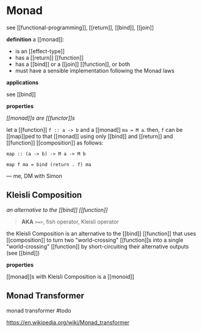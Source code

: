 # Monad

see [[functional-programming]], [[return]], [[bind]], [[join]]

**definition** a [[monad]]:

- is an [[effect-type]]
- has a [[return]] [[function]]
- has a [[bind]] or a [[join]] [[function]], or both
- must have a sensible implementation following the Monad laws

**applications**

see [[bind]]

**properties**

_[[monad]]s are [[functor]]s_

let a [[function]] `f :: a -> b` and a [[monad]] `ma = M a`. then, `f` can be [[map]]ped to that [[monad]] using only [[bind]] and [[return]] and [[function]] [[composition]] as follows:

`map :: (a -> b) -> M a -> M b`

`map f ma = bind (return . f) ma`

&mdash; me, DM with Simon

## Kleisli Composition

_an alternative to the [[bind]] [[function]]_

> **AKA** `>=>`, fish operator, Kleisli operator

the Kleisli Composition is an alternative to the [[bind]] [[function]] that uses [[composition]] to turn two "world-crossing" [[function]]s into a single "world-crossing" [[function]] by short-circuiting their alternative outputs (see [[bind]])

**properties**

[[monad]]s with Kleisli Composition is a [[monoid]]

## Monad Transformer

monad transformer #todo

<https://en.wikipedia.org/wiki/Monad_transformer>
